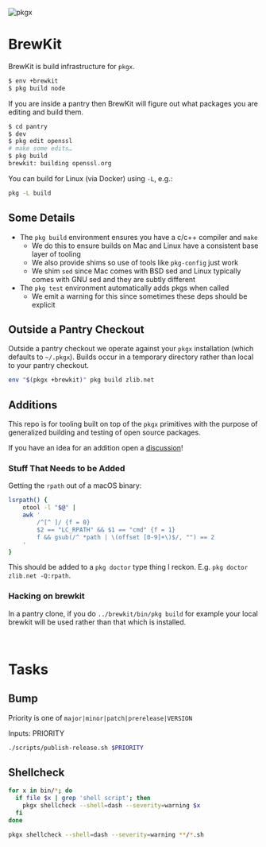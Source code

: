 ![pkgx](https://pkgx.dev/banner.png)

# BrewKit

BrewKit is build infrastructure for `pkgx`.

```sh
$ env +brewkit
$ pkg build node
```

If you are inside a pantry then BrewKit will figure out what packages you are
editing and build them.

```sh
$ cd pantry
$ dev
$ pkg edit openssl
# make some edits…
$ pkg build
brewkit: building openssl.org
```

You can build for Linux (via Docker) using `-L`, e.g.:

```sh
pkg -L build
```

## Some Details

* The `pkg build` environment ensures you have a c/c++ compiler and `make`
  * We do this to ensure builds on Mac and Linux have a consistent base layer
    of tooling
  * We also provide shims so use of tools like `pkg-config` just work
  * We shim `sed` since Mac comes with BSD sed and Linux typically comes with
    GNU sed and they are subtly different
* The `pkg test` environment automatically adds pkgs when called
  * We emit a warning for this since sometimes these deps should be  explicit

## Outside a Pantry Checkout

Outside a pantry checkout we operate against your `pkgx` installation
(which defaults to `~/.pkgx`). Builds occur in a temporary directory rather
than local to your pantry checkout.

```sh
env "$(pkgx +brewkit)" pkg build zlib.net
```


## Additions

This repo is for tooling built on top of the `pkgx` primitives with the purpose
of generalized building and testing of open source packages.

If you have an idea for an addition open a [discussion]!


### Stuff That Needs to be Added

Getting the `rpath` out of a macOS binary:

```sh
lsrpath() {
    otool -l "$@" |
    awk '
        /^[^ ]/ {f = 0}
        $2 == "LC_RPATH" && $1 == "cmd" {f = 1}
        f && gsub(/^ *path | \(offset [0-9]+\)$/, "") == 2
    '
}
```

This should be added to a `pkg doctor` type thing I reckon. E.g.
`pkg doctor zlib.net -Q:rpath`.


### Hacking on brewkit

In a pantry clone, if you do `../brewkit/bin/pkg build` for example your local
brewkit will be used rather than that which is installed.

&nbsp;



# Tasks

## Bump

Priority is one of `major|minor|patch|prerelease|VERSION`

Inputs: PRIORITY

```sh
./scripts/publish-release.sh $PRIORITY
```


## Shellcheck

```sh
for x in bin/*; do
  if file $x | grep 'shell script'; then
    pkgx shellcheck --shell=dash --severity=warning $x
  fi
done

pkgx shellcheck --shell=dash --severity=warning **/*.sh
```


[discussion]: https://github.com/orgs/pkgxdev/discussions
